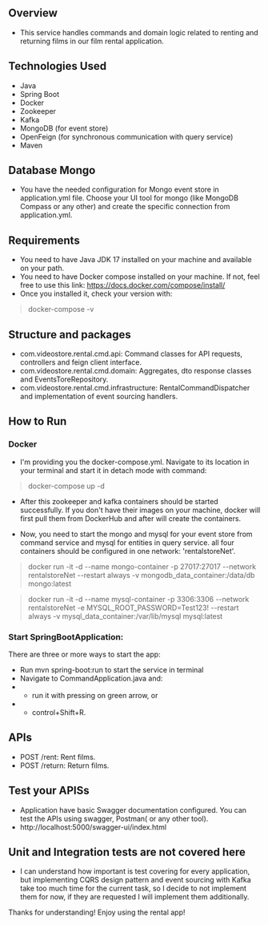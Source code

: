 ## Overview
- This service handles commands and domain logic related to renting and returning films in our film rental application.

## Technologies Used
- Java
- Spring Boot
- Docker
- Zookeeper
- Kafka
- MongoDB (for event store)
- OpenFeign (for synchronous communication with query service)
- Maven

## Database Mongo
- You have the needed configuration for Mongo event store in application.yml file. Choose your UI tool for mongo (like
MongoDB Compass or any other) and create the specific connection from application.yml.

## Requirements
- You need to have Java JDK 17 installed on your machine and available on your path.
- You need to have Docker compose installed on your machine. If not, feel free to use this link:
https://docs.docker.com/compose/install/
- Once you installed it, check your version with:
> docker-compose -v


## Structure and packages
- com.videostore.rental.cmd.api: Command classes for API requests, controllers and feign client interface.
- com.videostore.rental.cmd.domain: Aggregates, dto response classes and EventsToreRepository.
- com.videostore.rental.cmd.infrastructure: RentalCommandDispatcher and implementation of event sourcing handlers.

## How to Run
### Docker
- I'm providing you the docker-compose.yml.
 Navigate to its location in your terminal and start it in detach mode with command:
> docker-compose up -d

- After this zookeeper and kafka containers should be started successfully. If you don't have their images on your machine,
docker will first pull them from DockerHub and after will create the containers.

- Now, you need to start the mongo and mysql for your event store from command service and mysql for entities in query service.
all four containers should be configured in one network: 'rentalstoreNet'.
> docker run -it -d --name mongo-container -p 27017:27017 --network rentalstoreNet --restart always -v mongodb_data_container:/data/db mongo:latest

> docker run -it -d --name mysql-container -p 3306:3306 --network rentalstoreNet -e MYSQL_ROOT_PASSWORD=Test123! --restart always -v mysql_data_container:/var/lib/mysql mysql:latest

### Start SpringBootApplication:
There are three or more ways to start the app:
- Run mvn spring-boot:run to start the service in terminal
- Navigate to CommandApplication.java and:
- - run it with pressing on green arrow, or 
- - control+Shift+R.

## APIs
- POST /rent: Rent films.
- POST /return: Return films.

## Test your APISs
- Application have basic Swagger documentation configured. You can test the APIs using swagger, Postman( or any other tool).
- http://localhost:5000/swagger-ui/index.html 

## Unit and Integration tests are not covered here
- I can understand how important is test covering for every application, but implementing CQRS design pattern and event sourcing
with Kafka take too much time for the current task, so I decide to not implement them for now, if they are requested I
will implement them additionally.

Thanks for understanding! Enjoy using the rental app!
